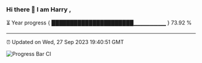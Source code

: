 ### Hi there 👋 I am Harry , 

⏳ Year progress { ██████████████████████▁▁▁▁▁▁▁▁ } 73.92 %

---

⏰ Updated on Wed, 27 Sep 2023 19:40:51 GMT

![Progress Bar CI](https://github.com/duykhang68/duykhang68/workflows/Progress%20Bar%20CI/badge.svg)
